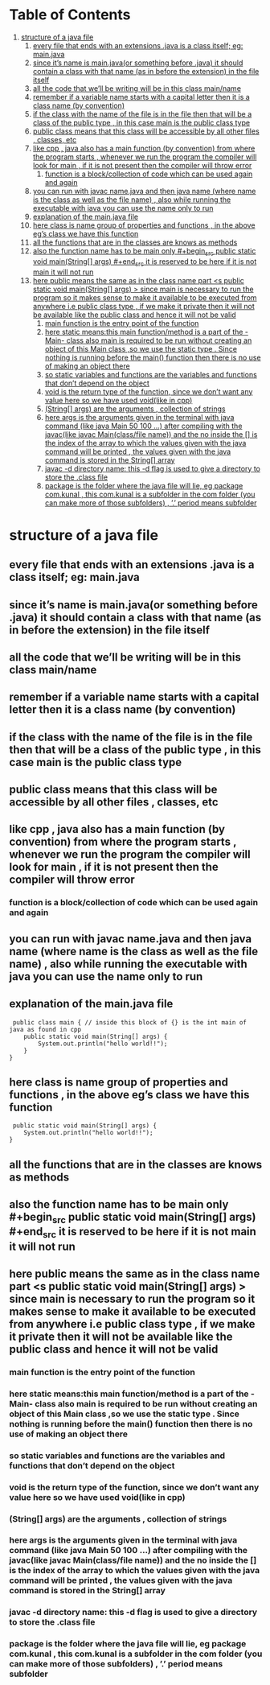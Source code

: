 
# Table of Contents

1.  [structure of a java file](#orgab53309)
    1.  [every file that ends with an extensions .java is a class itself; eg: main.java](#org001a09b)
    2.  [since it&rsquo;s name is main.java(or something before .java) it should contain a class with that name (as in before the extension) in the file itself](#org873c5b9)
    3.  [all the code that we&rsquo;ll be writing will be in this class main/name](#org1a0e181)
    4.  [remember if a variable name starts with a capital letter then it is a class name (by convention)](#orgf87e99f)
    5.  [if the class with the name of the file is in the file then that will be a class of the public type , in this case main is the public class type](#orgcb0e2eb)
    6.  [public class means that this class will be accessible by all other files , classes, etc](#orgf869872)
    7.  [like cpp , java also has a main function (by convention) from where the program starts , whenever we run the program the compiler will look for main , if it is not present then the compiler will throw error](#org884b716)
        1.  [function is a block/collection of code which can be used again and again](#orgab71c4c)
    8.  [you can run with javac <span class="underline">name</span>.java and then java <span class="underline">name</span> (where name is the class as well as the file name) , also while running the executable with java you can use the name only to run](#orgea11360)
    9.  [explanation of the main.java file](#org9f5cf80)
    10. [here class is name group of properties and functions , in the above eg&rsquo;s class we have this function](#org2452f8b)
    11. [all the functions that are in the classes are knows as methods](#orgbbfd9c8)
    12. [also the function name has to be main only #+begin<sub>src</sub> public static void main(String[] args) #+end<sub>src</sub>  it is reserved to be here if it is not main it will not run](#org7f92bc2)
    13. [here public means the same as in the class name part <s public static void main(String[] args) > since main is necessary to run the program so it makes sense to make it available to be executed from anywhere i.e public class type , if we make it private then it will not be available like the public class and hence it will not be valid](#org7108cd0)
        1.  [main function is the entry point of the function](#orgf7ef662)
        2.  [here static means:this main function/method is a part of the -Main- class also main is required to be run without creating an object of this Main class ,so we use the static type . Since nothing is running before the main() function then there is no use of making an object there](#orga72bd40)
        3.  [so static variables and functions are the variables and functions that don&rsquo;t depend on the object](#org95de226)
        4.  [void is the return type of the function, since we don&rsquo;t want any value here so we have used void(like in cpp)](#orgf080199)
        5.  [(String[] args) are the arguments , collection of strings](#org32c0f40)
        6.  [here args is the arguments given in the terminal with java command (like java Main 50 100 &#x2026;) after compiling with the javac(like javac Main(class/file name)) and the no inside the [] is the index of the array to which the values given with the java command will be printed , the values given with the java command is stored in the String[] array](#org0692014)
        7.  [javac -d <span class="underline">directory</span> <span class="underline">name</span>: this -d flag is used to give a directory to store the .class file](#org9c95fcf)
        8.  [package is the folder where the java file will lie, eg package com.kunal , this com.kunal is a subfolder in the com folder (you can make more of those subfolders) , &rsquo;.&rsquo; period means subfolder](#org1ed47f0)



<a id="orgab53309"></a>

# structure of a java file


<a id="org001a09b"></a>

## every file that ends with an extensions .java is a class itself; eg: main.java


<a id="org873c5b9"></a>

## since it&rsquo;s name is main.java(or something before .java) it should contain a class with that name (as in before the extension) in the file itself


<a id="org1a0e181"></a>

## all the code that we&rsquo;ll be writing will be in this class main/name


<a id="orgf87e99f"></a>

## remember if a variable name starts with a capital letter then it is a class name (by convention)


<a id="orgcb0e2eb"></a>

## if the class with the name of the file is in the file then that will be a class of the public type , in this case main is the public class type


<a id="orgf869872"></a>

## public class means that this class will be accessible by all other files , classes, etc


<a id="org884b716"></a>

## like cpp , java also has a main function (by convention) from where the program starts , whenever we run the program the compiler will look for main , if it is not present then the compiler will throw error


<a id="orgab71c4c"></a>

### function is a block/collection of code which can be used again and again


<a id="orgea11360"></a>

## you can run with javac <span class="underline">name</span>.java and then java <span class="underline">name</span> (where name is the class as well as the file name) , also while running the executable with java you can use the name only to run


<a id="org9f5cf80"></a>

## explanation of the main.java file

     public class main { // inside this block of {} is the int main of java as found in cpp
    	public static void main(String[] args) {
    		System.out.println("hello world!!");
    	}
    }


<a id="org2452f8b"></a>

## here class is name group of properties and functions , in the above eg&rsquo;s class we have this function

     public static void main(String[] args) {
    	System.out.println("hello world!!");
    }


<a id="orgbbfd9c8"></a>

## all the functions that are in the classes are knows as methods


<a id="org7f92bc2"></a>

## also the function name has to be main only #+begin<sub>src</sub> public static void main(String[] args) #+end<sub>src</sub>  it is reserved to be here if it is not main it will not run


<a id="org7108cd0"></a>

## here public means the same as in the class name part <s public static void main(String[] args) > since main is necessary to run the program so it makes sense to make it available to be executed from anywhere i.e public class type , if we make it private then it will not be available like the public class and hence it will not be valid


<a id="orgf7ef662"></a>

### main function is the entry point of the function


<a id="orga72bd40"></a>

### here static means:this main function/method is a part of the -Main- class also main is required to be run without creating an object of this Main class ,so we use the static type . Since nothing is running before the main() function then there is no use of making an object there


<a id="org95de226"></a>

### so static variables and functions are the variables and functions that don&rsquo;t depend on the object


<a id="orgf080199"></a>

### void is the return type of the function, since we don&rsquo;t want any value here so we have used void(like in cpp)


<a id="org32c0f40"></a>

### (String[] args) are the arguments , collection of strings


<a id="org0692014"></a>

### here args is the arguments given in the terminal with java command (like java Main 50 100 &#x2026;) after compiling with the javac(like javac Main(class/file name)) and the no inside the [] is the index of the array to which the values given with the java command will be printed , the values given with the java command is stored in the String[] array


<a id="org9c95fcf"></a>

### javac -d <span class="underline">directory</span> <span class="underline">name</span>: this -d flag is used to give a directory to store the .class file


<a id="org1ed47f0"></a>

### package is the folder where the java file will lie, eg package com.kunal , this com.kunal is a subfolder in the com folder (you can make more of those subfolders) , &rsquo;.&rsquo; period means subfolder

